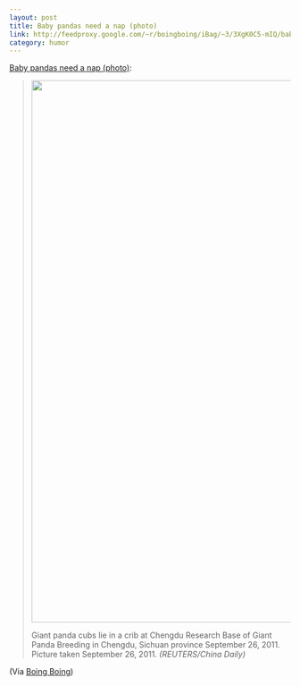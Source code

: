 ```yaml
---
layout: post
title: Baby pandas need a nap (photo)
link: http://feedproxy.google.com/~r/boingboing/iBag/~3/3XgK0C5-mIQ/baby-pandas-need-a-nap-photo.html
category: humor
---
```


<p><a href="http://feedproxy.google.com/~r/boingboing/iBag/~3/3XgK0C5-mIQ/baby-pandas-need-a-nap-photo.html">Baby pandas need a nap (photo)</a>:</p>
<blockquote>
<p><img title="RTR2RVTW" src="http://boingboing.net/wp-content/uploads/2011/09/RTR2RVTW.jpg" alt="" width="970" /></p>
<p>Giant panda cubs lie in a crib at Chengdu Research Base of Giant Panda Breeding in Chengdu, Sichuan province September 26, 2011. Picture taken September 26, 2011. <em>(REUTERS/China Daily)</em></p>
</blockquote>
<p>(Via <a href="http://boingboing.net">Boing Boing</a>)</p>
